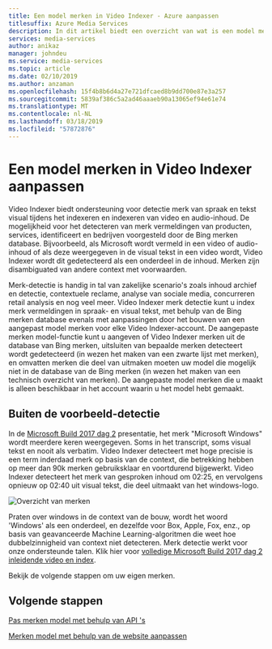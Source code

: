 ```yaml
---
title: Een model merken in Video Indexer - Azure aanpassen
titlesuffix: Azure Media Services
description: In dit artikel biedt een overzicht van wat is een model merken in Video Indexer en hoe u kunt aanpassen.
services: media-services
author: anikaz
manager: johndeu
ms.service: media-services
ms.topic: article
ms.date: 02/10/2019
ms.author: anzaman
ms.openlocfilehash: 15f4b8b6d4a27e721dfcaed8b9dd700e87e3a257
ms.sourcegitcommit: 5839af386c5a2ad46aaaeb90a13065ef94e61e74
ms.translationtype: MT
ms.contentlocale: nl-NL
ms.lasthandoff: 03/18/2019
ms.locfileid: "57872876"
---
```

# <a name="customize-a-brands-model-in-video-indexer"></a>Een model merken in Video Indexer aanpassen

Video Indexer biedt ondersteuning voor detectie merk van spraak en tekst visual tijdens het indexeren en indexeren van video en audio-inhoud. De mogelijkheid voor het detecteren van merk vermeldingen van producten, services, identificeert en bedrijven voorgesteld door de Bing merken database. Bijvoorbeeld, als Microsoft wordt vermeld in een video of audio-inhoud of als deze weergegeven in de visual tekst in een video wordt, Video Indexer wordt dit gedetecteerd als een onderdeel in de inhoud. Merken zijn disambiguated van andere context met voorwaarden.

Merk-detectie is handig in tal van zakelijke scenario's zoals inhoud archief en detectie, contextuele reclame, analyse van sociale media, concurreren retail analysis en nog veel meer. Video Indexer merk detectie kunt u index merk vermeldingen in spraak- en visual tekst, met behulp van de Bing merken database evenals met aanpassingen door het bouwen van een aangepast model merken voor elke Video Indexer-account. De aangepaste merken model-functie kunt u aangeven of Video Indexer merken uit de database van Bing merken, uitsluiten van bepaalde merken detecteert wordt gedetecteerd (in wezen het maken van een zwarte lijst met merken), en omvatten merken die deel van uitmaken moeten uw model die mogelijk niet in de database van de Bing merken (in wezen het maken van een technisch overzicht van merken). De aangepaste model merken die u maakt is alleen beschikbaar in het account waarin u het model hebt gemaakt.

## <a name="out-of-the-box-detection-example"></a>Buiten de voorbeeld-detectie

In de [Microsoft Build 2017 dag 2](https://www.videoindexer.ai/media/ed6ede78ad/) presentatie, het merk "Microsoft Windows" wordt meerdere keren weergegeven. Soms in het transcript, soms visual tekst en nooit als verbatim. Video Indexer detecteert met hoge precisie is een term inderdaad merk op basis van de context, die betrekking hebben op meer dan 90k merken gebruiksklaar en voortdurend bijgewerkt. Video Indexer detecteert het merk van gesproken inhoud om 02:25, en vervolgens opnieuw op 02:40 uit visual tekst, die deel uitmaakt van het windows-logo.

![Overzicht van merken](./media/content-model-customization/brands-overview.png)

Praten over windows in de context van de bouw, wordt het woord 'Windows' als een onderdeel, en dezelfde voor Box, Apple, Fox, enz., op basis van geavanceerde Machine Learning-algoritmen die weet hoe dubbelzinnigheid van context niet detecteren. Merk detectie werkt voor onze ondersteunde talen. Klik hier voor [volledige Microsoft Build 2017 dag 2 inleidende video en index](https://www.videoindexer.ai/media/ed6ede78ad/).

Bekijk de volgende stappen om uw eigen merken.

## <a name="next-steps"></a>Volgende stappen

[Pas merken model met behulp van API 's](customize-brands-model-with-api.md)

[Merken model met behulp van de website aanpassen](customize-brands-model-with-website.md)
